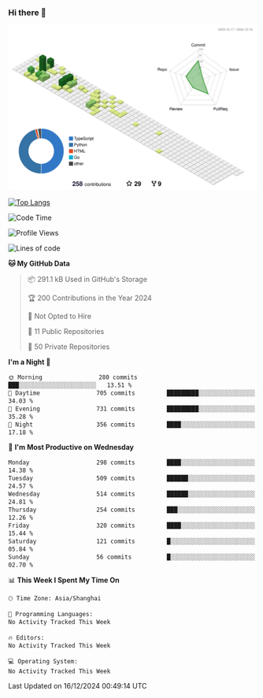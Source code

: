 ### Hi there 👋

![](./profile-3d-contrib/profile-green-animate.svg)

 

[![Top Langs](https://github-readme-stats.vercel.app/api/top-langs/?username=fly2tomato)](https://github.com/anuraghazra/github-readme-stats)


 

<!--START_SECTION:waka-->
![Code Time](http://img.shields.io/badge/Code%20Time-5%20hrs%2042%20mins-blue)

![Profile Views](http://img.shields.io/badge/Profile%20Views-0-blue)

![Lines of code](https://img.shields.io/badge/From%20Hello%20World%20I%27ve%20Written-522.1%20thousand%20lines%20of%20code-blue)

**🐱 My GitHub Data** 

> 📦 291.1 kB Used in GitHub's Storage 
 > 
> 🏆 200 Contributions in the Year 2024
 > 
> 🚫 Not Opted to Hire
 > 
> 📜 11 Public Repositories 
 > 
> 🔑 50 Private Repositories 
 > 
**I'm a Night 🦉** 

```text
🌞 Morning                280 commits         ███░░░░░░░░░░░░░░░░░░░░░░   13.51 % 
🌆 Daytime                705 commits         █████████░░░░░░░░░░░░░░░░   34.03 % 
🌃 Evening                731 commits         █████████░░░░░░░░░░░░░░░░   35.28 % 
🌙 Night                  356 commits         ████░░░░░░░░░░░░░░░░░░░░░   17.18 % 
```
📅 **I'm Most Productive on Wednesday** 

```text
Monday                   298 commits         ████░░░░░░░░░░░░░░░░░░░░░   14.38 % 
Tuesday                  509 commits         ██████░░░░░░░░░░░░░░░░░░░   24.57 % 
Wednesday                514 commits         ██████░░░░░░░░░░░░░░░░░░░   24.81 % 
Thursday                 254 commits         ███░░░░░░░░░░░░░░░░░░░░░░   12.26 % 
Friday                   320 commits         ████░░░░░░░░░░░░░░░░░░░░░   15.44 % 
Saturday                 121 commits         █░░░░░░░░░░░░░░░░░░░░░░░░   05.84 % 
Sunday                   56 commits          █░░░░░░░░░░░░░░░░░░░░░░░░   02.70 % 
```


📊 **This Week I Spent My Time On** 

```text
🕑︎ Time Zone: Asia/Shanghai

💬 Programming Languages: 
No Activity Tracked This Week

🔥 Editors: 
No Activity Tracked This Week

💻 Operating System: 
No Activity Tracked This Week
```


 Last Updated on 16/12/2024 00:49:14 UTC
<!--END_SECTION:waka-->
